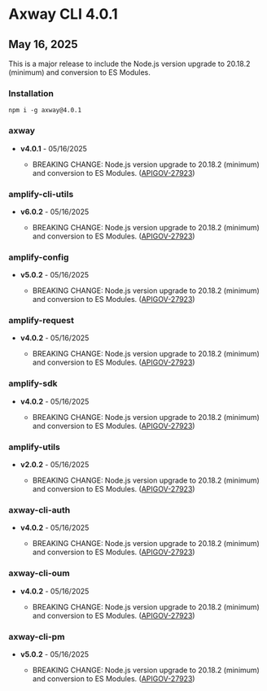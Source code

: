 # Axway CLI 4.0.1

## May 16, 2025

This is a major release to include the Node.js version upgrade to 20.18.2 (minimum) and conversion to ES Modules.

### Installation

```
npm i -g axway@4.0.1
```

### axway

- **v4.0.1** - 05/16/2025

  - BREAKING CHANGE: Node.js version upgrade to 20.18.2 (minimum) and conversion to ES Modules.
    ([APIGOV-27923](https://jira.axway.com/browse/APIGOV-29723))

### amplify-cli-utils

- **v6.0.2** - 05/16/2025

  - BREAKING CHANGE: Node.js version upgrade to 20.18.2 (minimum) and conversion to ES Modules.
    ([APIGOV-27923](https://jira.axway.com/browse/APIGOV-29723))

### amplify-config

- **v5.0.2** - 05/16/2025

  - BREAKING CHANGE: Node.js version upgrade to 20.18.2 (minimum) and conversion to ES Modules.
    ([APIGOV-27923](https://jira.axway.com/browse/APIGOV-29723))

### amplify-request

- **v4.0.2** - 05/16/2025

  - BREAKING CHANGE: Node.js version upgrade to 20.18.2 (minimum) and conversion to ES Modules.
    ([APIGOV-27923](https://jira.axway.com/browse/APIGOV-29723))

### amplify-sdk

- **v4.0.2** - 05/16/2025

  - BREAKING CHANGE: Node.js version upgrade to 20.18.2 (minimum) and conversion to ES Modules.
    ([APIGOV-27923](https://jira.axway.com/browse/APIGOV-29723))

### amplify-utils

- **v2.0.2** - 05/16/2025

  - BREAKING CHANGE: Node.js version upgrade to 20.18.2 (minimum) and conversion to ES Modules.
    ([APIGOV-27923](https://jira.axway.com/browse/APIGOV-29723))

### axway-cli-auth

- **v4.0.2** - 05/16/2025

  - BREAKING CHANGE: Node.js version upgrade to 20.18.2 (minimum) and conversion to ES Modules.
    ([APIGOV-27923](https://jira.axway.com/browse/APIGOV-29723))

### axway-cli-oum

- **v4.0.2** - 05/16/2025

  - BREAKING CHANGE: Node.js version upgrade to 20.18.2 (minimum) and conversion to ES Modules.
    ([APIGOV-27923](https://jira.axway.com/browse/APIGOV-29723))

### axway-cli-pm

- **v5.0.2** - 05/16/2025

  - BREAKING CHANGE: Node.js version upgrade to 20.18.2 (minimum) and conversion to ES Modules.
    ([APIGOV-27923](https://jira.axway.com/browse/APIGOV-29723))
